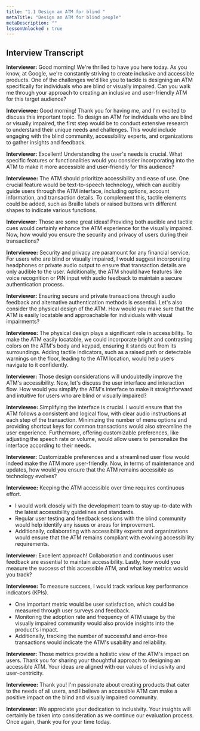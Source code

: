 ```yaml
---
title: "1.1 Design an ATM for blind "
metaTitle: "Design an ATM for blind people"
metaDescription: ""
lessonUnlocked : true
---
```



<YoutubeView id="vVhIzS0aVzQ"/>

## Interview Transcript


**Interviewer:** Good morning! We're thrilled to have you here today. As you know, at Google, we're constantly striving to create inclusive and accessible products. One of the challenges we'd like you to tackle is designing an ATM specifically for individuals who are blind or visually impaired. Can you walk me through your approach to creating an inclusive and user-friendly ATM for this target audience?

**Interviewee:** Good morning! Thank you for having me, and I'm excited to discuss this important topic. To design an ATM for individuals who are blind or visually impaired, the first step would be to conduct extensive research to understand their unique needs and challenges. This would include engaging with the blind community, accessibility experts, and organizations to gather insights and feedback.

**Interviewer:** Excellent! Understanding the user's needs is crucial. What specific features or functionalities would you consider incorporating into the ATM to make it more accessible and user-friendly for this audience?

**Interviewee:** The ATM should prioritize accessibility and ease of use. One crucial feature would be text-to-speech technology, which can audibly guide users through the ATM interface, including options, account information, and transaction details. To complement this, tactile elements could be added, such as Braille labels or raised buttons with different shapes to indicate various functions.

**Interviewer:** Those are some great ideas! Providing both audible and tactile cues would certainly enhance the ATM experience for the visually impaired. Now, how would you ensure the security and privacy of users during their transactions?

**Interviewee:** Security and privacy are paramount for any financial service. For users who are blind or visually impaired, I would suggest incorporating headphones or private audio output to ensure that transaction details are only audible to the user. Additionally, the ATM should have features like voice recognition or PIN input with audio feedback to maintain a secure authentication process.

**Interviewer:** Ensuring secure and private transactions through audio feedback and alternative authentication methods is essential. Let's also consider the physical design of the ATM. How would you make sure that the ATM is easily locatable and approachable for individuals with visual impairments?

**Interviewee:** The physical design plays a significant role in accessibility. To make the ATM easily locatable, we could incorporate bright and contrasting colors on the ATM's body and keypad, ensuring it stands out from its surroundings. Adding tactile indicators, such as a raised path or detectable warnings on the floor, leading to the ATM location, would help users navigate to it confidently.

**Interviewer:** Those design considerations will undoubtedly improve the ATM's accessibility. Now, let's discuss the user interface and interaction flow. How would you simplify the ATM's interface to make it straightforward and intuitive for users who are blind or visually impaired?

**Interviewee:** Simplifying the interface is crucial. I would ensure that the ATM follows a consistent and logical flow, with clear audio instructions at each step of the transaction. Minimizing the number of menu options and providing shortcut keys for common transactions would also streamline the user experience. Furthermore, offering customizable preferences, like adjusting the speech rate or volume, would allow users to personalize the interface according to their needs.

**Interviewer:** Customizable preferences and a streamlined user flow would indeed make the ATM more user-friendly. Now, in terms of maintenance and updates, how would you ensure that the ATM remains accessible as technology evolves?

**Interviewee:** Keeping the ATM accessible over time requires continuous effort. 

- I would work closely with the development team to stay up-to-date with the latest accessibility guidelines and standards.
- Regular user testing and feedback sessions with the blind community would help identify any issues or areas for improvement.
- Additionally, collaborating with accessibility experts and organizations would ensure that the ATM remains compliant with evolving accessibility requirements.

**Interviewer:** Excellent approach! Collaboration and continuous user feedback are essential to maintain accessibility. Lastly, how would you measure the success of this accessible ATM, and what key metrics would you track?

**Interviewee:** To measure success, I would track various key performance indicators (KPIs). 

- One important metric would be user satisfaction, which could be measured through user surveys and feedback.
- Monitoring the adoption rate and frequency of ATM usage by the visually impaired community would also provide insights into the product's impact.
- Additionally, tracking the number of successful and error-free transactions would indicate the ATM's usability and reliability.

**Interviewer:** Those metrics provide a holistic view of the ATM's impact on users. Thank you for sharing your thoughtful approach to designing an accessible ATM. Your ideas are aligned with our values of inclusivity and user-centricity.

**Interviewee:** Thank you! I'm passionate about creating products that cater to the needs of all users, and I believe an accessible ATM can make a positive impact on the blind and visually impaired community.

**Interviewer:** We appreciate your dedication to inclusivity. Your insights will certainly be taken into consideration as we continue our evaluation process. Once again, thank you for your time today.
